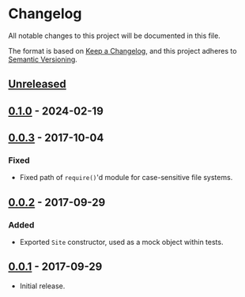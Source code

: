 # Changelog
All notable changes to this project will be documented in this file.

The format is based on [Keep a Changelog](https://keepachangelog.com/en/1.0.0/),
and this project adheres to [Semantic Versioning](https://semver.org/spec/v2.0.0.html).

## [Unreleased]

## [0.1.0] - 2024-02-19

## [0.0.3] - 2017-10-04

### Fixed

- Fixed path of `require()`'d module for case-sensitive file systems.

## [0.0.2] - 2017-09-29

### Added

- Exported `Site` constructor, used as a mock object within tests.

## [0.0.1] - 2017-09-29

- Initial release.

[Unreleased]: https://github.com/jaredhanson/chai-kerouac-middleware/compare/v0.1.0...HEAD
[0.1.0]: https://github.com/jaredhanson/chai-kerouac-middleware/compare/v0.0.3...v0.1.0
[0.0.3]: https://github.com/jaredhanson/chai-kerouac-middleware/compare/v0.0.2...v0.0.3
[0.0.2]: https://github.com/jaredhanson/chai-kerouac-middleware/compare/v0.0.1...v0.0.2
[0.0.1]: https://github.com/jaredhanson/chai-kerouac-middleware/releases/tag/v0.0.1
